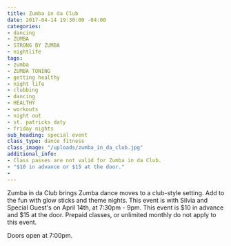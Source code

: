 ```yaml
---
title: Zumba in da Club
date: 2017-04-14 19:30:00 -04:00
categories:
- dancing
- ZUMBA
- STRONG BY ZUMBA
- nightlife
tags:
- zumba
- ZUMBA TONING
- getting healthy
- night life
- clubbing
- dancing
- HEALTHY
- workouts
- night out
- st. patricks daty
- friday nights
sub_heading: special event
class_type: dance fitness
class_image: "/uploads/zumba_in_da_club.jpg"
additional_info:
- Class passes are not valid for Zumba in da Club.
- "$10 in advance or $15 at the door."
- 
---
```


Zumba in da Club brings Zumba dance moves to a club-style setting. Add to the fun with glow sticks and theme nights. This event is with Silvia and Special Guest's on April 14th, at 7:30pm - 9pm. This event is $10 in advance and $15 at the door. Prepaid classes, or unlimited monthly do not apply to this event.

Doors open at 7:00pm.
